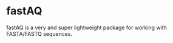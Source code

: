 fastAQ
======

fastAQ is a very and super lightweight package for working with FASTA/FASTQ sequences. 
